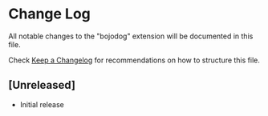 # Change Log

All notable changes to the "bojodog" extension will be documented in this file.

Check [Keep a Changelog](http://keepachangelog.com/) for recommendations on how to structure this file.

## [Unreleased]

- Initial release